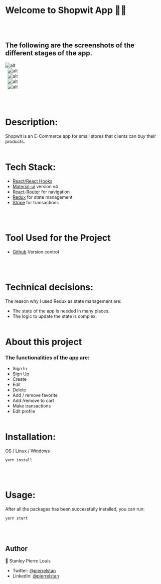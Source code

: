 # Welcome to Shopwit App 👋🏾
\
&nbsp;
## The following are the screenshots of the different stages of the app.

![alt](https://res.cloudinary.com/stanley/image/upload/v1638297322/RegisterPage_b325jv.png)
\
&nbsp;
![alt](https://res.cloudinary.com/stanley/image/upload/v1638297128/LoginPage_cohskx.png)
\
&nbsp;
![alt](https://res.cloudinary.com/stanley/image/upload/v1638297240/AuthHomePage_jiwsrf.png)
\
&nbsp;
![alt](https://res.cloudinary.com/stanley/image/upload/v1638297240/AuthHomePage_jiwsrf.png)
\
&nbsp;
![alt](https://res.cloudinary.com/stanley/image/upload/v1638297184/FavoritesPage_adrwnb.png)

\
&nbsp;
# Description:
Shopwit is an E-Commerce app for small stores that clients can buy their products.
\
&nbsp;
# Tech Stack:
- [React/React Hooks](https://reactjs.org/
)
- [Material-ui](https://mui.com/) version v4
- [React-Router](https://v5.reactrouter.com/web/guides/quick-start) for navigation
- [Redux](https://redux.js.org/) for state management
- [Stripe](https://stripe.com/) for transactions

\
&nbsp;
# Tool Used for the Project
- [Github](https://github.com) Version control

\
&nbsp;

# Technical decisions:
The reason why I used Redux as state management are:

-  The state of the app is needed in many places.
-   The logic to update the state is complex.
\
&nbsp;

# About this project
### The functionalities  of the app are:

- Sign In
- Sign Up
- Create
- Edit
- Delete
-  Add / remove  favorite
-  Add /remove to cart
- Make transactions
- Edit profile
\
&nbsp;
# Installation:
OS / Linux / Windows

`yarn install`

\
&nbsp;

# Usage:
After all the packages has been successfully installed, you can run:

 `yarn start`

\
&nbsp;

## Author
👤 Stanley Pierre Louis

- Twitter: [@pierrelstan](https://twitter.com/pierrelStan)
- LinkedIn: [@pierrelstan](https://linkedin.com/in/pierre-louis-stanley-930110133)
